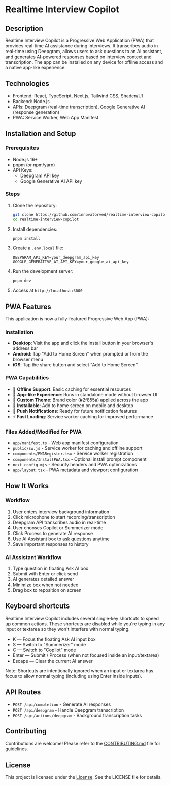 # Realtime Interview Copilot

## Description

Realtime Interview Copilot is a Progressive Web Application (PWA) that provides real-time AI assistance during interviews. It transcribes audio in real-time using Deepgram, allows users to ask questions to an AI assistant, and generates AI-powered responses based on interview context and transcription. The app can be installed on any device for offline access and a native app-like experience.

## Technologies

- Frontend: React, TypeScript, Next.js, Tailwind CSS, Shadcn/UI
- Backend: Node.js
- APIs: Deepgram (real-time transcription), Google Generative AI (response generation)
- PWA: Service Worker, Web App Manifest


## Installation and Setup

### Prerequisites
- Node.js 16+
- pnpm (or npm/yarn)
- API Keys:
  - Deepgram API key
  - Google Generative AI API key

### Steps

1. Clone the repository:
    ```bash
    git clone https://github.com/innovatorved/realtime-interview-copilot.git
    cd realtime-interview-copilot
    ```

2. Install dependencies:
    ```bash
    pnpm install
    ```

3. Create a `.env.local` file:
    ```
    DEEPGRAM_API_KEY=your_deepgram_api_key
    GOOGLE_GENERATIVE_AI_API_KEY=your_google_ai_api_key
    ```

4. Run the development server:
    ```bash
    pnpm dev
    ```

5. Access at `http://localhost:3000`

## PWA Features

This application is now a fully-featured Progressive Web App (PWA):

### Installation
- **Desktop**: Visit the app and click the install button in your browser's address bar
- **Android**: Tap "Add to Home Screen" when prompted or from the browser menu
- **iOS**: Tap the share button and select "Add to Home Screen"

### PWA Capabilities
- 🚀 **Offline Support**: Basic caching for essential resources
- 📱 **App-like Experience**: Runs in standalone mode without browser UI
- 🎨 **Custom Theme**: Brand color (#2f855a) applied across the app
- 📲 **Installable**: Add to home screen on mobile and desktop
- 🔔 **Push Notifications**: Ready for future notification features
- ⚡ **Fast Loading**: Service worker caching for improved performance

### Files Added/Modified for PWA
- `app/manifest.ts` - Web app manifest configuration
- `public/sw.js` - Service worker for caching and offline support
- `components/PWARegister.tsx` - Service worker registration
- `components/InstallPWA.tsx` - Optional install prompt component
- `next.config.mjs` - Security headers and PWA optimizations
- `app/layout.tsx` - PWA metadata and viewport configuration

## How It Works

### Workflow
1. User enters interview background information
2. Click microphone to start recording/transcription
3. Deepgram API transcribes audio in real-time
4. User chooses Copilot or Summerizer mode
5. Click Process to generate AI response
6. Use AI Assistant box to ask questions anytime
7. Save important responses to history

### AI Assistant Workflow
1. Type question in floating Ask AI box
2. Submit with Enter or click send
3. AI generates detailed answer
4. Minimize box when not needed
5. Drag box to reposition on screen

## Keyboard shortcuts

Realtime Interview Copilot includes several single-key shortcuts to speed up common actions. These shortcuts are disabled while you're typing in any input or textarea so they won't interfere with normal typing.

- K — Focus the floating Ask AI input box
- S — Switch to "Summerizer" mode
- C — Switch to "Copilot" mode
- Enter — Submit / Process (when not focused inside an input/textarea)
- Escape — Clear the current AI answer

Note: Shortcuts are intentionally ignored when an input or textarea has focus to allow normal typing (including using Enter inside inputs).

## API Routes

- `POST /api/completion` - Generate AI responses
- `POST /api/deepgram` - Handle Deepgram transcription
- `POST /api/actions/deepgram` - Background transcription tasks

## Contributing

Contributions are welcome! Please refer to the [CONTRIBUTING.md](https://github.com/innovatorved/realtime-interview-copilot/blob/main/CONTRIBUTING.md) file for guidelines.

## License

This project is licensed under the [License](https://github.com/innovatorved/realtime-interview-copilot/blob/main/LICENSE). See the LICENSE file for details.
